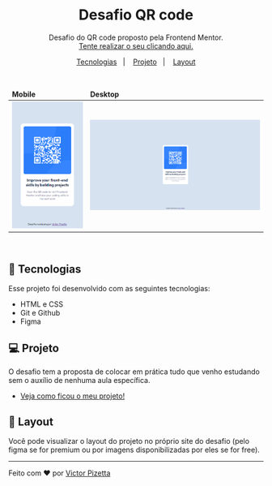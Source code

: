 <h1 align="center"> Desafio QR code </h1>

<p align="center">
Desafio do QR code proposto pela Frontend Mentor.
<br/>
<a href="https://www.frontendmentor.io/challenges/qr-code-component-iux_sIO_H">Tente realizar o seu clicando aqui.</a>
</p>

<p align="center">
  <a href="#-tecnologias">Tecnologias</a>&nbsp;&nbsp;&nbsp;|&nbsp;&nbsp;&nbsp;
  <a href="#-projeto">Projeto</a>&nbsp;&nbsp;&nbsp;|&nbsp;&nbsp;&nbsp;
  <a href="#-layout">Layout</a>
</p>

<br>

<p align="center">
<table>
    <thead>
        <td>
        <b>Mobile</b>
        </td>
        <td>
        <b>Desktop</b>
        </td>
    </thead>
    <tr>
        <td>
        <img alt="projeto DevLinks" src="./assets/mobile-preview.png" width="100%">
        </td>
        <td>
        <img alt="projeto DevLinks" src="./assets/desktop-preview.png" width="100%">
        </td>
    </tr>
</table>
<br/>

## 🚀 Tecnologias

Esse projeto foi desenvolvido com as seguintes tecnologias:

- HTML e CSS
- Git e Github
- Figma
  <br/>

## 💻 Projeto

O desafio tem a proposta de colocar em prática tudo que venho estudando sem o auxílio de nenhuma aula específica.

- [Veja como ficou o meu projeto!](https://victorpz.github.io/desafio-frontendMentor-QRcode)

## 🔖 Layout

Você pode visualizar o layout do projeto no próprio site do desafio (pelo figma se for premium ou por imagens disponibilizadas por eles se for free).

---

Feito com ♥ por [Victor Pizetta](https://www.linkedin.com/in/jvictor-pizetta/)

